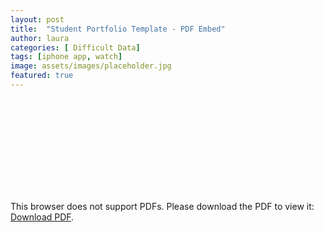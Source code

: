 ```yaml
---
layout: post
title:  "Student Portfolio Template - PDF Embed"
author: laura
categories: [ Difficult Data]
tags: [iphone app, watch]
image: assets/images/placeholder.jpg
featured: true
---
```



<object data="/assets/images/Option2_PDF.pdf" type="application/pdf" width="700px" height="1400px">
    <embed src="/assets/images/Option2_PDF.pdf">
        <p>This browser does not support PDFs. Please download the PDF to view it: <a href="/assets/Option2_PDF.pdf">Download PDF</a>.</p>
    </embed>
</object>


